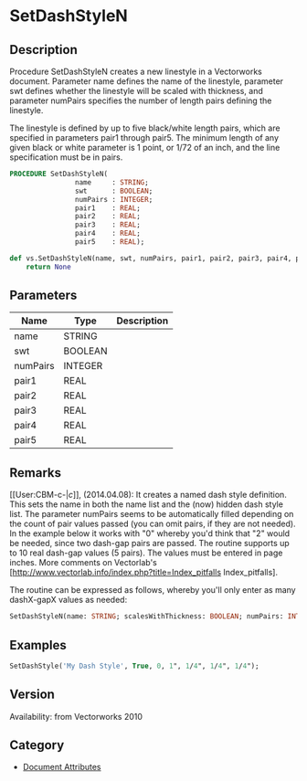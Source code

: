 # SetDashStyleN

## Description
Procedure SetDashStyleN creates a new linestyle in a Vectorworks document. Parameter name defines the name of the linestyle, parameter swt defines whether the linestyle will be scaled with thickness, and parameter numPairs specifies the number of length pairs defining the linestyle.

The linestyle is defined by up to five black/white length pairs, which are specified in parameters pair1 through pair5. The minimum length of any given black or white parameter is 1 point, or 1/72 of an inch, and the line specification must be in pairs.

```pascal
PROCEDURE SetDashStyleN(
				name     : STRING;
				swt      : BOOLEAN;
				numPairs : INTEGER;
				pair1    : REAL;
				pair2    : REAL;
				pair3    : REAL;
				pair4    : REAL;
				pair5    : REAL);
```

```python
def vs.SetDashStyleN(name, swt, numPairs, pair1, pair2, pair3, pair4, pair5):
    return None
```

## Parameters
|Name|Type|Description|
|---|---|---|
|name|STRING|   |
|swt|BOOLEAN|   |
|numPairs|INTEGER|   |
|pair1|REAL|   |
|pair2|REAL|   |
|pair3|REAL|   |
|pair4|REAL|   |
|pair5|REAL|   |

## Remarks
[[User:CBM-c-|_c_]], (2014.04.08):  It creates a named dash style definition. This sets the name in both the name list and the (now) hidden dash style list. The parameter numPairs seems to be automatically filled depending on the count of pair values passed (you can omit pairs, if they are not needed). In the example below it works with "0" whereby you'd think that "2" would be needed, since two dash-gap pairs are passed. The routine supports up to 10 real dash-gap values (5 pairs). The values must be entered in page inches. More comments on Vectorlab's [http://www.vectorlab.info/index.php?title=Index_pitfalls Index_pitfalls].

The routine can be expressed as follows, whereby you'll only enter as many dashX-gapX values as needed:
```pascal
SetDashStyleN(name: STRING; scalesWithThickness: BOOLEAN; numPairs: INTEGER; dash1, gap1, dash2, gap2, dash3, gap3, dash4, gap4, dash5, gap5: REAL);
```

## Examples
```pascal
SetDashStyle('My Dash Style', True, 0, 1", 1/4", 1/4", 1/4");
```

## Version
Availability: from Vectorworks 2010

## Category
* [Document Attributes](../Categories/Document%20Attributes.md)
